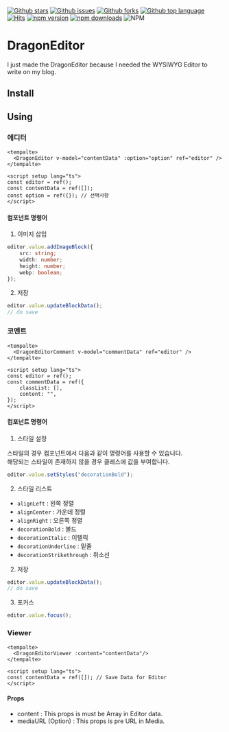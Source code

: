[stars-src]: https://img.shields.io/github/stars/lovefields/dragonEditor
[stars-href]: https://github.com/lovefields/dragonEditor/stargazers
[issues-src]: https://img.shields.io/github/issues/lovefields/dragonEditor
[issues-href]: https://github.com/lovefields/dragonEditor/issues
[forks-src]: https://img.shields.io/github/forks/lovefields/dragonEditor
[forks-href]: https://github.com/lovefields/dragonEditor/network/members
[language-src]: https://img.shields.io/github/languages/top/lovefields/dragonEditor
[language-href]: https://github.com/lovefields/dragonEditor/
[hits-src]: https://hits.seeyoufarm.com/api/count/incr/badge.svg?url=https%3A%2F%2Fgithub.com%2Flovefields%2FdragonEditor&count_bg=%2379C83D&title_bg=%23555555&icon=&icon_color=%23E7E7E7&title=hits&edge_flat=false
[hits-href]: https://hits.seeyoufarm.com
[npm-version-src]: https://img.shields.io/npm/v/my-module/latest.svg?style=flat&colorA=18181B&colorB=28CF8D
[npm-version-href]: https://www.npmjs.com/package/dragon-editor
[npm-downloads-src]: https://img.shields.io/npm/dm/my-module.svg?style=flat&colorA=18181B&colorB=28CF8D
[npm-downloads-href]: https://www.npmjs.com/package/dragon-editor
[license-src]: https://img.shields.io/npm/l/dragon-editor

[![Github stars][stars-src]](stars-href)
[![Github issues][issues-src]](issues-href)
[![Github forks][forks-src]](forks-href)
[![Github top language][language-src]](language-href)
[![Hits][hits-src]](hits-href)
[![npm version][npm-version-src]][npm-version-href]
[![npm downloads][npm-downloads-src]][npm-downloads-href]
![NPM][license-src]

# DragonEditor

I just made the DragonEditor because I needed the WYSIWYG Editor to write on my blog.

## Install

## Using


### 에디터

```vue
<tempalte>
  <DragonEditor v-model="contentData" :option="option" ref="editor" />
</tempalte>

<script setup lang="ts">
const editor = ref();
const contentData = ref([]);
const option = ref({}); // 선택사항
</script>
```

#### 컴포넌트 명령어

1. 이미지 삽입

```typescript
editor.value.addImageBlock({
    src: string;
    width: number;
    height: number;
    webp: boolean;
});
```

2. 저장

```typescript
editor.value.updateBlockData();
// do save
```

### 코멘트

```vue
<tempalte>
  <DragonEditorComment v-model="commentData" ref="editor" />
</tempalte>

<script setup lang="ts">
const editor = ref();
const commentData = ref({
    classList: [],
    content: "",
});
</script>
```

#### 컴포넌트 명령어

1. 스타일 설정

스타일의 경우 컴포넌트에서 다음과 같이 명령어를 사용할 수 있습니다.<br>
해당되는 스타일이 존재하지 않을 경우 클레스에 값을 부여합니다.

```typescript
editor.value.setStyles("decorationBold");
```

2. 스타일 리스트

-   `alignLeft` : 왼쪽 정렬
-   `alignCenter` : 가운데 정렬
-   `alignRight` : 오른쪽 정렬
-   `decorationBold` : 볼드
-   `decorationItalic` : 이텔릭
-   `decorationUnderline` : 밑줄
-   `decorationStrikethrough` : 취소선

2. 저장

```typescript
editor.value.updateBlockData();
// do save
```

3. 포커스

```typescript
editor.value.focus();
```

### Viewer

```vue
<tempalte>
  <DragonEditorViewer :content="contentData"/>
</tempalte>

<script setup lang="ts">
const contentData = ref([]); // Save Data for Editor
</script>
```

#### Props

- content : This props is must be Array in Editor data.
- mediaURL (Option) : This props is pre URL in Media.


<!-- ## 데모 페이지

[Demo page](https://lovefields.github.io/dragonEditor/examples)

## 문서

-   [DragonEditor Document](https://lovefields.github.io/dragonEditor-doc/) -->
